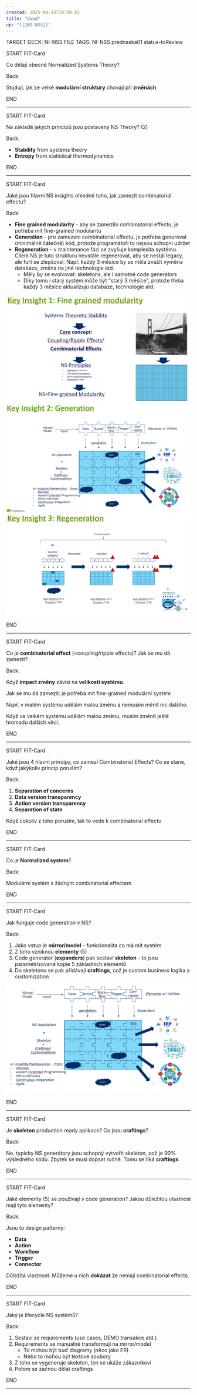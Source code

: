 ```yaml
---
created: 2025-04-15T10:10:43
title: "Uvod"
up: "[[📖NI-NSS]]"
---
```


TARGET DECK: NI-NSS
FILE TAGS: NI-NSS prednaska01 status-toReview


START
FIT-Card

Co dělají obecně Normalized Systems Theory?

Back:

Studují, jak se velké **modulární struktury** chovají při **změnách**
<!--ID: 1746599654337-->
END

---


START
FIT-Card

Na základě jakých principů jsou postavený NS Theory? (2)

Back:

- **Stability** from systems theory
- **Entropy** from statistical thermodynamics
<!--ID: 1746599654344-->
END

---


START
FIT-Card

Jaké jsou hlavní NS insights ohledně toho, jak zamezit combinatorial effectu?

Back:

- **Fine grained modularity** - aby se zamezilo combinatorial effectu, je potřeba mít fine-grained modularitu
- **Generation** - pro zamezení combinatorial effectu, je potřeba generovat (minimálně čátečně) kód, protože programátoři to nejsou schopni udržet 
- **Regeneration** - v maintenance fázi se zvyšuje komplexita systému. Cílem NS je tuto strukturu neustále regenerovat, aby se nestál legacy, ale furt se zlepšoval. Např. každý 3 měsíce by se měla zvážit výměna databáze, změna na jiné technologie atd.
	- Měly by se evolvovat: skeletons, ale i samotné code generators
	- Díky tomu i starý systém může být "starý 3 měsíce", protože třeba každý 3 měsíce aktualizuju databáze, technologie atd.

<!-- DetailInfoStart -->
![](../../Assets/Pasted%20image%2020250415105825.png)
![](../../Assets/Pasted%20image%2020250415105915.png)
![](../../Assets/Pasted%20image%2020250415105925.png)
<!-- DetailInfoEnd -->
<!--ID: 1746599654350-->
END

---


START
FIT-Card

Co je **combinatorial effect** (=coupling/ripple effects)? Jak se mu dá zamezit?

Back:

Když **impact změny** závisí na **velikosti systému**.

Jak se mu dá zamezit: je potřeba mít fine-grained modulární systém

Např. v malém systému udělám malou změnu a nemusím měnit nic dalšího.

Když ve velkém systému udělám malou změnu, musím změnit ještě hromadu dalších věcí.
<!--ID: 1746599654356-->
END

---


START
FIT-Card

Jaké jsou 4 hlavní principy, co zamezí Combinatorial Effects? Co se stane, když jakýkoliv princip poruším?

Back:

1. **Separation of concerns**
2. **Data version transparency**
3. **Action version transparency**
4. **Separation of state**

Když cokoliv z toho poruším, tak to vede k combinatorial effectu
<!--ID: 1746599654364-->
END

---

START
FIT-Card

Co je **Normalized system**?

Back:

Modulární systém s žádným combinatorial effectem
<!--ID: 1746599654371-->
END

---

START
FIT-Card

Jak funguje code generation v NS?

Back:

1. Jako vstup je **mirror/model** - funkcionalita co má mít systém
2. Z toho vzniknou **elementy** (5)
3. Code generator (**expanders**) pak sestaví **skeleton** - to jsou parametrizované kopie 5 základních elementů
4. Do skeletonu se pak přidávají **craftings**, což je custom business logika a customization

![](../../Assets/Pasted%20image%2020250415104808.png)
<!--ID: 1746599654377-->
END

---


START
FIT-Card

Je **skeleton** production ready aplikace? Co jsou **craftings**?

Back:

Ne, typicky NS generátory jsou schopný vytvořit skeleton, což je 90% výsledného kódu. Zbytek se musí dopsat ručně. Tomu se říká **craftings**.
<!--ID: 1746599654384-->
END

---


START
FIT-Card

Jaké elementy (5) se používají v code generation? Jakou důležitou vlastnost mají tyto elementy?

Back:

Jsou to design patterny:
- **Data**
- **Action**
- **Workflow**
- **Trigger**
- **Connector**

Důležitá vlastnost: Můžeme u nich **dokázat** že nemají combinatorial effects.
<!--ID: 1746599654391-->
END

---


START
FIT-Card

Jaký je lifecycle NS systémů?

Back:

1. Sestaví se requirements (use cases, DEMO transakce atd.)
2. Requirements se manuálně transformují na mirror/model
	- To mohou být buď diagramy (něco jako ER)
	- Nebo to mohou být textové soubory
3. Z toho se vygeneruje skeleton, ten se ukáže zákazníkovi
4. Potom se začnou dělat craftings
<!--ID: 1746599654398-->
END

---
